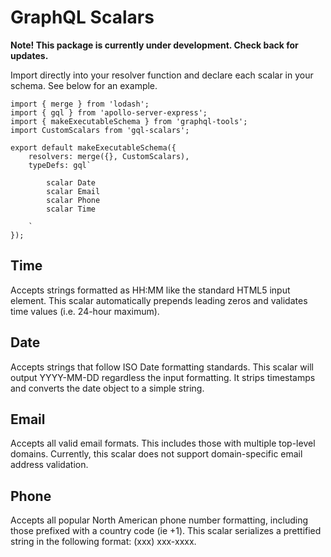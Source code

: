 # GraphQL Scalars

__Note! This package is currently under development. Check back for updates.__

Import directly into your resolver function and declare each scalar in your schema. See below for an example.

```
import { merge } from 'lodash';
import { gql } from 'apollo-server-express';
import { makeExecutableSchema } from 'graphql-tools';
import CustomScalars from 'gql-scalars';

export default makeExecutableSchema({
    resolvers: merge({}, CustomScalars),
    typeDefs: gql`
    
        scalar Date
        scalar Email
        scalar Phone
        scalar Time 

    `
});

```

## Time

Accepts strings formatted as HH:MM like the standard HTML5 input element. This scalar automatically prepends leading zeros and validates time values (i.e. 24-hour maximum).

## Date 

Accepts strings that follow ISO Date formatting standards. This scalar will output YYYY-MM-DD regardless the input formatting. It strips timestamps and converts the date object to a simple string.

## Email

Accepts all valid email formats. This includes those with multiple top-level domains. Currently, this scalar does not support domain-specific email address validation.

## Phone 

Accepts all popular North American phone number formatting, including those prefixed with a country code (ie +1). This scalar serializes a prettified string in the following format: (xxx) xxx-xxxx.